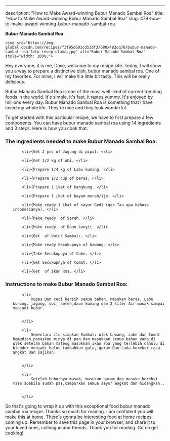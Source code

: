 ---
description: "How to Make Award-winning Bubur Manado Sambal Roa"
title: "How to Make Award-winning Bubur Manado Sambal Roa"
slug: 479-how-to-make-award-winning-bubur-manado-sambal-roa

<p>
	<strong>Bubur Manado Sambal Roa</strong>. 
	
</p>
<p>
	
	<img src="https://img-global.cpcdn.com/recipes/f3f95d601cd53df3/680x482cq70/bubur-manado-sambal-roa-foto-resep-utama.jpg" alt="Bubur Manado Sambal Roa" style="width: 100%;">
	
	
</p>
<p>
	Hey everyone, it is me, Dave, welcome to my recipe site. Today, I will show you a way to prepare a distinctive dish, bubur manado sambal roa. One of my favorites. For mine, I will make it a little bit tasty. This will be really delicious.
</p>
	
<p>
	
</p>
<p>
	Bubur Manado Sambal Roa is one of the most well liked of current trending foods in the world. It's simple, it's fast, it tastes yummy. It's enjoyed by millions every day. Bubur Manado Sambal Roa is something that I have loved my whole life. They're nice and they look wonderful.
</p>

<p>
To get started with this particular recipe, we have to first prepare a few components. You can have bubur manado sambal roa using 14 ingredients and 3 steps. Here is how you cook that.
</p>

<h3>The ingredients needed to make Bubur Manado Sambal Roa:</h3>

<ol>
	
		<li>{Get 2 pcs of Jagung di pipil. </li>
	
		<li>{Get 1/2 kg of ubi. </li>
	
		<li>{Prepare 1/4 kg of Labu kuning. </li>
	
		<li>{Prepare 1/2 cup of beras. </li>
	
		<li>{Prepare 1 ikat of kangkung. </li>
	
		<li>{Prepare 1 ikat of bayam merah/ijo. </li>
	
		<li>{Make ready 1 ikat of sayur Gedi (gak Tau apa bahasa indonesianya). </li>
	
		<li>{Make ready  of Sereh. </li>
	
		<li>{Make ready  of Daun kunyit. </li>
	
		<li>{Get  of Untuk Sambal:. </li>
	
		<li>{Make ready Secukupnya of bawang. </li>
	
		<li>{Take Secukupnya of Cabe. </li>
	
		<li>{Get Secukupnya of tomat. </li>
	
		<li>{Get  of Ikan Roa. </li>
	
</ol>
<p>
	
</p>

<h3>Instructions to make Bubur Manado Sambal Roa:</h3>

<ol>
	
		<li>
			Kupas Dan cuci bersih semua bahan. Masukan beras, Labu kuning, jagung, ubi, sereh,daun kuning dan 2 liter Air masak sampai menjadi bubur.
			
			
		</li>
	
		<li>
			Sementara itu siapkan Sambal: ulek bawang, cabe dan tomat kemudian panaskan minya di pan dan masukkan semua bahan yang di ulek setelah bahan mateng masukkan ikan roa yang terlebih dahulu di blender menjadi halus tambahkan gula, garam Dan Lada koreksi rasa angkat Dan sajikan.
			
			
		</li>
	
		<li>
			Setelah buburnya masak, masukan garam dan masako koreksi rasa apabila sudah pas,campurkan semua sayur angkat dan hidangkan..
			
			
		</li>
	
</ol>

<p>
	
</p>

<p>
	So that's going to wrap it up with this exceptional food bubur manado sambal roa recipe. Thanks so much for reading. I am confident you will make this at home. There's gonna be interesting food at home recipes coming up. Remember to save this page in your browser, and share it to your loved ones, colleague and friends. Thank you for reading. Go on get cooking!
</p>
